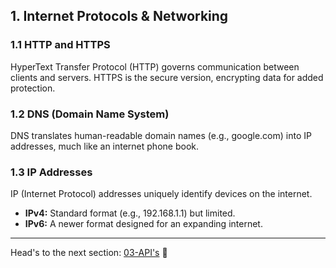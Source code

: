 ## 1. Internet Protocols & Networking

### 1.1 HTTP and HTTPS

HyperText Transfer Protocol (HTTP) governs communication between clients and servers. HTTPS is the secure version, encrypting data for added protection.

### 1.2 DNS (Domain Name System)

DNS translates human-readable domain names (e.g., google.com) into IP addresses, much like an internet phone book.

### 1.3 IP Addresses

IP (Internet Protocol) addresses uniquely identify devices on the internet.

- **IPv4:** Standard format (e.g., 192.168.1.1) but limited.
- **IPv6:** A newer format designed for an expanding internet.

---

Head's to the next section: [03-API's](./03-API's.md) 🚀
